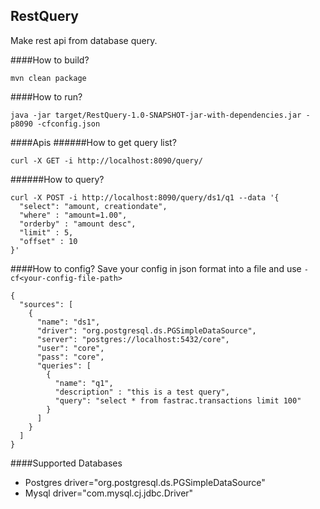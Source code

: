 ## RestQuery
Make rest api from database query.

####How to build?
```$xslt
mvn clean package
```


####How to run?
```$xslt
java -jar target/RestQuery-1.0-SNAPSHOT-jar-with-dependencies.jar -p8090 -cfconfig.json
```

####Apis
######How to get query list?
```$xslt
curl -X GET -i http://localhost:8090/query/
```

######How to query?
```$xslt
curl -X POST -i http://localhost:8090/query/ds1/q1 --data '{
  "select": "amount, creationdate",
  "where" : "amount=1.00",
  "orderby" : "amount desc",
  "limit" : 5,
  "offset" : 10
}'
```

####How to config?
Save your config in json format into a file and use ```-cf<your-config-file-path>```
```$xslt
{
  "sources": [
    {
      "name": "ds1",
      "driver": "org.postgresql.ds.PGSimpleDataSource",
      "server": "postgres://localhost:5432/core",
      "user": "core",
      "pass": "core",
      "queries": [
        {
          "name": "q1",
          "description" : "this is a test query",
          "query": "select * from fastrac.transactions limit 100"
        }
      ]
    }
  ]
}
```

####Supported Databases
- Postgres driver="org.postgresql.ds.PGSimpleDataSource"
- Mysql driver="com.mysql.cj.jdbc.Driver"